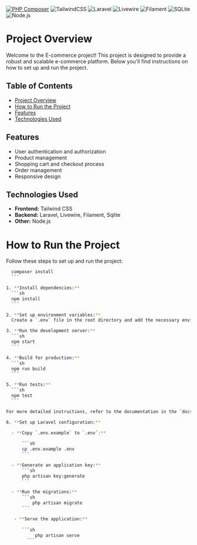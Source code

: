 [![PHP Composer](https://github.com/bojesav/E-comerce_Laravel/actions/workflows/php.yml/badge.svg)](https://github.com/bojesav/E-comerce_Laravel/actions/workflows/php.yml)
![TailwindCSS](https://img.shields.io/badge/TailwindCSS-38B2AC?style=for-the-badge&logo=tailwind-css&logoColor=white)
![Laravel](https://img.shields.io/badge/Laravel-FF2D20?style=for-the-badge&logo=laravel&logoColor=white)
![Livewire](https://img.shields.io/badge/Livewire-4E56A6?style=for-the-badge&logo=livewire&logoColor=white)
![Filament](https://img.shields.io/badge/Filament-4E56A6?style=for-the-badge&logo=filament&logoColor=white)
![SQLite](https://img.shields.io/badge/SQLite-003B57?style=for-the-badge&logo=sqlite&logoColor=white)
![Node.js](https://img.shields.io/badge/Node.js-339933?style=for-the-badge&logo=node-dot-js&logoColor=white)
# Project Overview

Welcome to the E-commerce  project! This project is designed to provide a robust and scalable e-commerce platform. Below you'll find instructions on how to set up and run the project.

## Table of Contents

- [Project Overview](#project-overview)
- [How to Run the Project](#how-to-run-the-project)
- [Features](#features)
- [Technologies Used](#technologies-used)

## Features

- User authentication and authorization
- Product management
- Shopping cart and checkout process
- Order management
- Responsive design

## Technologies Used

- **Frontend:** Tailwind CSS
- **Backend:** Laravel, Livewire, Filament, Sqlite
- **Other:** Node.js



# How to Run the Project

Follow these steps to set up and run the project:
  ```sh
    composer install
    ```

1. **Install dependencies:**
    ```sh
    npm install
    ```

2. **Set up environment variables:**
    Create a `.env` file in the root directory and add the necessary environment variables. Refer to `.env.example` for the required variables.

3. **Run the development server:**
    ```sh
    npm start
    ```

4. **Build for production:**
    ```sh
    npm run build
    ```

5. **Run tests:**
    ```sh
    npm test
    ```

For more detailed instructions, refer to the documentation in the `docs` directory.

6. **Set up Laravel configuration:**

    - **Copy `.env.example` to `.env`:**
    
        ```sh
        cp .env.example .env
        ```

    - **Generate an application key:**
        ```sh
        php artisan key:generate
        ```

    - **Run the migrations:**
        ```sh
            php artisan migrate
        ```

     - **Serve the application:**
     
        ```sh
             php artisan serve
          ```

    
